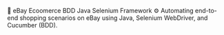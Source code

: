 🛒 eBay Ecoomerce BDD Java Selenium Framework
⚙️ Automating end-to-end shopping scenarios on eBay using Java, Selenium WebDriver, and Cucumber (BDD).
